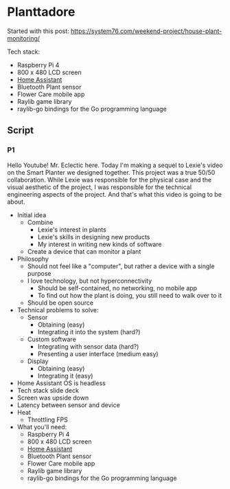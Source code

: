# Planttadore

<link rel="stylesheet" href="https://www.christopherfujino.com/global-style.min.css">

Started with this post:
https://system76.com/weekend-project/house-plant-monitoring/

Tech stack:

- Raspberry Pi 4
- 800 x 480 LCD screen
- [Home Assistant](https://www.home-assistant.io/)
- Bluetooth Plant sensor
- Flower Care mobile app
- Raylib game library
- raylib-go bindings for the Go programming language


## Script

### P1
Hello Youtube! Mr. Eclectic here. Today I'm making a sequel to Lexie's video
on the Smart Planter we designed together. This project was a true 50/50
collaboration. While Lexie was responsible for the physical case and the
visual aesthetic of the project, I was responsible for the technical
engineering aspects of the project. And that's what this video is going to be
about.

- Initial idea
    - Combine
        - Lexie's interest in plants
        - Lexie's skills in designing new products
        - My interest in writing new kinds of software
    - Create a device that can monitor a plant
- Philosophy
    - Should not feel like a "computer", but rather a device with a single purpose
    - I love technology, but not hyperconnectivity
        - Should be self-contained, no networking, no mobile app
        - To find out how the plant is doing, you still need to walk over to it
    - Should be open source
- Technical problems to solve:
    - Sensor
        - Obtaining (easy)
        - Integrating it into the system (hard?)
    - Custom software
        - Integrating with sensor data (hard?)
        - Presenting a user interface (medium easy)
    - Display
        - Obtaining (easy)
        - Integrating it (easy)
- Home Assistant OS is headless
- Tech stack slide deck
- Screen was upside down
- Latency between sensor and device
- Heat
    - Throttling FPS
- What you'll need:
    - Raspberry Pi 4
    - 800 x 480 LCD screen
    - [Home Assistant](https://www.home-assistant.io/)
    - Bluetooth Plant sensor
    - Flower Care mobile app
    - Raylib game library
    - raylib-go bindings for the Go programming language
